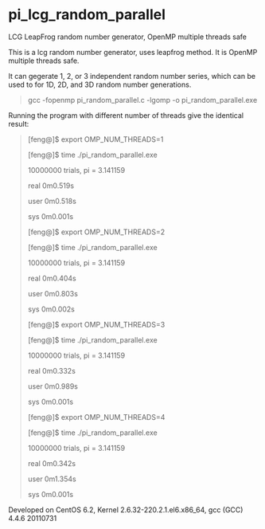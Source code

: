 # pi_lcg_random_parallel
LCG LeapFrog random number generator, OpenMP multiple threads safe

This is a lcg random number generator, uses leapfrog method. It is OpenMP multiple threads safe.

It can gegerate 1, 2, or 3 independent random number series, which can be used to for 1D, 2D, and 3D random number generations.

>gcc -fopenmp pi_random_parallel.c -lgomp -o pi_random_parallel.exe

Running the program with different number of threads give the identical result:

>
>[feng@]$  export OMP_NUM_THREADS=1
>
>[feng@]$  time ./pi_random_parallel.exe 
>
> 10000000 trials, pi = 3.141159 
>
>real	0m0.519s
>
>user	0m0.518s
>
>sys	0m0.001s
>
>[feng@]$  export OMP_NUM_THREADS=2
> 
>[feng@]$  time ./pi_random_parallel.exe 
>
> 10000000 trials, pi = 3.141159 
>
>real	0m0.404s
>
>user	0m0.803s
>
>sys	0m0.002s
>
>[feng@]$  export OMP_NUM_THREADS=3
> 
>[feng@]$  time ./pi_random_parallel.exe 
>
> 10000000 trials, pi = 3.141159 
>
>real	0m0.332s
>
>user	0m0.989s
>
>sys	0m0.001s
>
>[feng@]$  export OMP_NUM_THREADS=4
> 
>[feng@]$  time ./pi_random_parallel.exe 
>
 >10000000 trials, pi = 3.141159 
>
>real	0m0.342s
>
>user	0m1.354s
>
>sys	0m0.001s
>
>

Developed on CentOS 6.2, Kernel 2.6.32-220.2.1.el6.x86_64, gcc (GCC) 4.4.6 20110731

